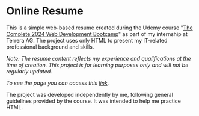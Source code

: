 # Online Resume
This is a simple web-based resume created during the Udemy course "[The Complete 2024 Web Development Bootcamp](https://www.udemy.com/course/the-complete-web-development-bootcamp/)" as part of my internship at Terrera AG. The project uses only HTML to present my IT-related professional background and skills.

*Note: The resume content reflects my experience and qualifications at the time of creation. This project is for learning purposes only and will not be regularly updated.*

*To see the page you can access this [link](https://ciocolici.github.io/Capstone-Project/).*

The project was developed independently by me, following general guidelines provided by the course. It was intended to help me practice HTML.
